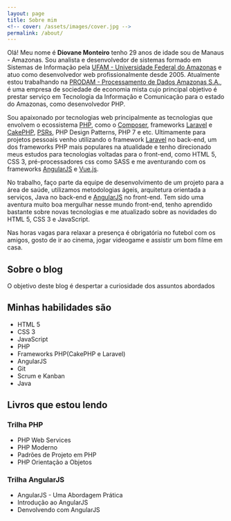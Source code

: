 ```yaml
---
layout: page
title: Sobre mim
<!-- cover: /assets/images/cover.jpg -->
permalink: /about/
---
```


<!-- ![Diovane Monteiro](/assets/images/author.jpg){:class="img-circle"} -->

Olá! Meu nome é **Diovane Monteiro** tenho 29 anos de idade sou de Manaus - Amazonas. Sou analista e desenvolvedor de sistemas formado em Sistemas de Informação pela [UFAM - Universidade Federal do Amazonas](http://www.ufam.edu.br) e atuo como desenvolvedor web profissionalmente desde 2005. Atualmente estou trabalhando na [PRODAM - Processamento de Dados Amazonas S.A.](http://www.prodam.am.gov.br), é uma empresa de sociedade de economia mista cujo principal objetivo é prestar serviço em Tecnologia da Informação e Comunicação para o estado do Amazonas, como desenvolvedor PHP. 

Sou apaixonado por tecnologias web principalmente as tecnologias que envolvem o ecossistema [PHP](http://php.net), como o [Composer](http://getcomposer.org), frameworks [Laravel](http://laravel.com) e [CakePHP](http://cakephp.org), [PSRs](http://www.php-fig.org), PHP Design Patterns, PHP 7 e etc. Ultimamente para projetos pessoais venho utilizando o framework [Laravel](http://laravel.com) no back-end, um dos frameworks PHP mais populares na atualidade e tenho direcionado meus estudos para tecnologias voltadas para o front-end, como HTML 5, CSS 3, pré-processadores css como SASS e me aventurando com os frameworks [AngularJS](http://angularjs.org) e [Vue.js](http://vuejs.org).

No trabalho, faço parte da equipe de desenvolvimento de um projeto para a área de saúde, utilizamos metodologias ágeis, arquitetura orientada a serviços, Java no back-end e [AngularJS](http://angularjs.org) no front-end. Tem sido uma aventura muito boa mergulhar nesse mundo front-end, tenho aprendido bastante sobre novas tecnologias e me atualizado sobre as novidades do HTML 5, CSS 3 e JavaScript.

Nas horas vagas para relaxar a presença é obrigatória no futebol com os amigos, gosto de ir ao cinema, jogar videogame e assistir um bom filme em casa.

## Sobre o blog
O objetivo deste blog é despertar a curiosidade dos assuntos abordados

## Minhas habilidades são

* HTML 5
* CSS 3
* JavaScript
* PHP
* Frameworks PHP(CakePHP e Laravel)
* AngularJS
* Git
* Scrum e Kanban
* Java

## Livros que estou lendo

### Trilha PHP

* PHP Web Services
* PHP Moderno
* Padrões de Projeto em PHP
* PHP Orientação a Objetos

### Trilha AngularJS

* AngularJS - Uma Abordagem Prática
* Introdução ao AngularJS
* Denvolvendo com AngularJS